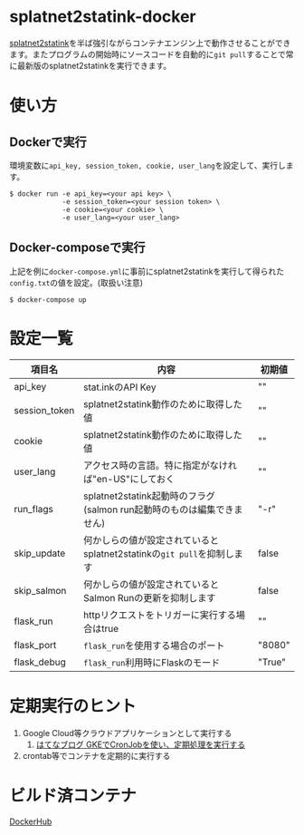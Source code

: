 # splatnet2statink-docker



[splatnet2statink](https://github.com/frozenpandaman/splatnet2statink)を半ば強引ながらコンテナエンジン上で動作させることができます。またプログラムの開始時にソースコードを自動的に`git pull`することで常に最新版のsplatnet2statinkを実行できます。

# 使い方

## Dockerで実行

環境変数に`api_key, session_token, cookie, user_lang`を設定して、実行します。

```
$ docker run -e api_key=<your api key> \
             -e session_token=<your session token> \
             -e cookie=<your cookie> \
             -e user_lang=<your user_lang>
```

## Docker-composeで実行

上記を例に`docker-compose.yml`に事前にsplatnet2statinkを実行して得られた`config.txt`の値を設定。(取扱い注意)

```
$ docker-compose up
```

# 設定一覧

| 項目名 | 内容 | 初期値 |
| --- | -- | -- |
| api_key | stat.inkのAPI Key | "" |
| session_token | splatnet2statink動作のために取得した値 | "" |
| cookie | splatnet2statink動作のために取得した値 | "" |
| user_lang | アクセス時の言語。特に指定がなければ"en-US"にしておく | "" |
| run_flags | splatnet2statink起動時のフラグ(salmon run起動時のものは編集できません) | "-r" |
| skip_update | 何かしらの値が設定されているとsplatnet2statinkの`git pull`を抑制します | false |
| skip_salmon | 何かしらの値が設定されているとSalmon Runの更新を抑制します | false |
| flask_run | httpリクエストをトリガーに実行する場合はtrue | "" |
| flask_port | `flask_run`を使用する場合のポート | "8080" |
| flask_debug | `flask_run`利用時にFlaskのモード | "True" |

# 定期実行のヒント

1. Google Cloud等クラウドアプリケーションとして実行する 
    1. [はてなブログ GKEでCronJobを使い、定期処理を実行する](http://logiclover.hatenablog.jp/entry/2018/07/28/182621)
1. crontab等でコンテナを定期的に実行する 

# ビルド済コンテナ

[DockerHub](https://hub.docker.com/r/kamiyaowl/splatnet2statink-docker/)
